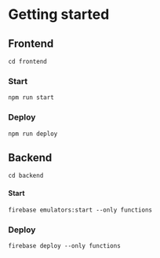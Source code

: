 # Getting started

## Frontend

`cd frontend`

### Start

`npm run start`

### Deploy

`npm run deploy`

## Backend

`cd backend`

#### Start

`firebase emulators:start --only functions`

### Deploy

`firebase deploy --only functions`
